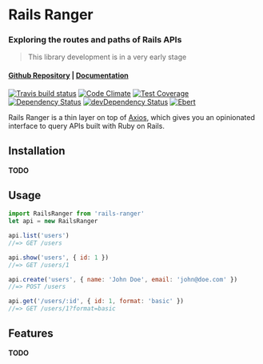 # Rails Ranger
### Exploring the routes and paths of Rails APIs
> This library development is in a very early stage

#### [Github Repository](https://github.com/victor-am/rails-ranger) | [Documentation](https://victor-am.github.io/rails-ranger)

[![Travis build status](http://img.shields.io/travis/victor-am/rails-ranger.svg?style=flat)](https://travis-ci.org/victor-am/rails-ranger)
[![Code Climate](https://codeclimate.com/github/victor-am/rails-ranger/badges/gpa.svg)](https://codeclimate.com/github/victor-am/rails-ranger)
[![Test Coverage](https://codeclimate.com/github/victor-am/rails-ranger/badges/coverage.svg)](https://codeclimate.com/github/victor-am/rails-ranger)
[![Dependency Status](https://david-dm.org/victor-am/rails-ranger.svg)](https://david-dm.org/victor-am/rails-ranger)
[![devDependency Status](https://david-dm.org/victor-am/rails-ranger/dev-status.svg)](https://david-dm.org/victor-am/rails-ranger#info=devDependencies)
[![Ebert](https://ebertapp.io/github/victor-am/rails-ranger.svg)](https://ebertapp.io/github/victor-am/rails-ranger)

Rails Ranger is a thin layer on top of [Axios](https://github.com/mzabriskie/axios), which gives you an opinionated interface to query APIs built with Ruby on Rails.

## Installation
**TODO**

## Usage

```javascript
import RailsRanger from 'rails-ranger'
let api = new RailsRanger

api.list('users')
//=> GET /users

api.show('users', { id: 1 })
//=> GET /users/1

api.create('users', { name: 'John Doe', email: 'john@doe.com' })
//=> POST /users

api.get('/users/:id', { id: 1, format: 'basic' })
//=> GET /users/1?format=basic
```

## Features
**TODO**
